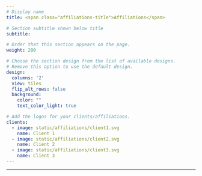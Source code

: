 ```yaml
---
# Display name
title: <span class="affiliations-title">Affiliations</span>

# Section subtitle shown below title
subtitle: 

# Order that this section appears on the page.
weight: 200

# Choose the section design from the list of available designs.
# Remove this option to use the default design.
design:
  columns: '2'
  view: tiles
  flip_alt_rows: false
  background:
    color: ""
    text_color_light: true

# Add the logos for your clients/affiliations.
clients:
  - image: static/affiliations/client1.svg
    name: Client 1
  - image: static/affiliations/client2.svg
    name: Client 2
  - image: static/affiliations/client3.svg
    name: Client 3
---
```



---